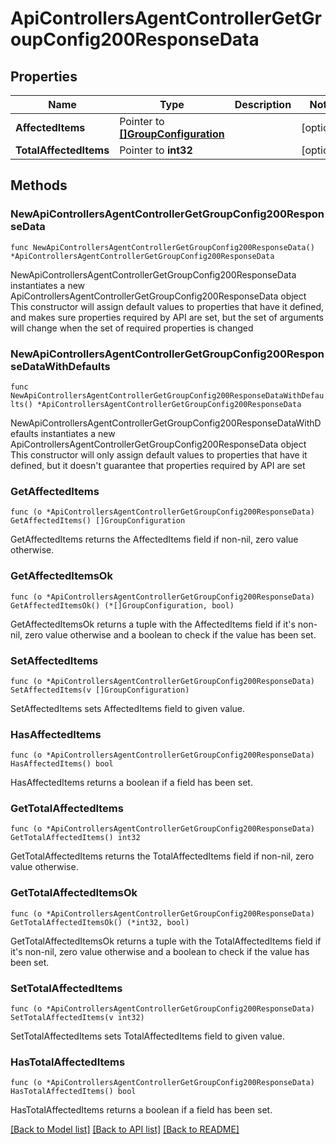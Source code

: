 # ApiControllersAgentControllerGetGroupConfig200ResponseData

## Properties

Name | Type | Description | Notes
------------ | ------------- | ------------- | -------------
**AffectedItems** | Pointer to [**[]GroupConfiguration**](GroupConfiguration.md) |  | [optional] 
**TotalAffectedItems** | Pointer to **int32** |  | [optional] 

## Methods

### NewApiControllersAgentControllerGetGroupConfig200ResponseData

`func NewApiControllersAgentControllerGetGroupConfig200ResponseData() *ApiControllersAgentControllerGetGroupConfig200ResponseData`

NewApiControllersAgentControllerGetGroupConfig200ResponseData instantiates a new ApiControllersAgentControllerGetGroupConfig200ResponseData object
This constructor will assign default values to properties that have it defined,
and makes sure properties required by API are set, but the set of arguments
will change when the set of required properties is changed

### NewApiControllersAgentControllerGetGroupConfig200ResponseDataWithDefaults

`func NewApiControllersAgentControllerGetGroupConfig200ResponseDataWithDefaults() *ApiControllersAgentControllerGetGroupConfig200ResponseData`

NewApiControllersAgentControllerGetGroupConfig200ResponseDataWithDefaults instantiates a new ApiControllersAgentControllerGetGroupConfig200ResponseData object
This constructor will only assign default values to properties that have it defined,
but it doesn't guarantee that properties required by API are set

### GetAffectedItems

`func (o *ApiControllersAgentControllerGetGroupConfig200ResponseData) GetAffectedItems() []GroupConfiguration`

GetAffectedItems returns the AffectedItems field if non-nil, zero value otherwise.

### GetAffectedItemsOk

`func (o *ApiControllersAgentControllerGetGroupConfig200ResponseData) GetAffectedItemsOk() (*[]GroupConfiguration, bool)`

GetAffectedItemsOk returns a tuple with the AffectedItems field if it's non-nil, zero value otherwise
and a boolean to check if the value has been set.

### SetAffectedItems

`func (o *ApiControllersAgentControllerGetGroupConfig200ResponseData) SetAffectedItems(v []GroupConfiguration)`

SetAffectedItems sets AffectedItems field to given value.

### HasAffectedItems

`func (o *ApiControllersAgentControllerGetGroupConfig200ResponseData) HasAffectedItems() bool`

HasAffectedItems returns a boolean if a field has been set.

### GetTotalAffectedItems

`func (o *ApiControllersAgentControllerGetGroupConfig200ResponseData) GetTotalAffectedItems() int32`

GetTotalAffectedItems returns the TotalAffectedItems field if non-nil, zero value otherwise.

### GetTotalAffectedItemsOk

`func (o *ApiControllersAgentControllerGetGroupConfig200ResponseData) GetTotalAffectedItemsOk() (*int32, bool)`

GetTotalAffectedItemsOk returns a tuple with the TotalAffectedItems field if it's non-nil, zero value otherwise
and a boolean to check if the value has been set.

### SetTotalAffectedItems

`func (o *ApiControllersAgentControllerGetGroupConfig200ResponseData) SetTotalAffectedItems(v int32)`

SetTotalAffectedItems sets TotalAffectedItems field to given value.

### HasTotalAffectedItems

`func (o *ApiControllersAgentControllerGetGroupConfig200ResponseData) HasTotalAffectedItems() bool`

HasTotalAffectedItems returns a boolean if a field has been set.


[[Back to Model list]](../README.md#documentation-for-models) [[Back to API list]](../README.md#documentation-for-api-endpoints) [[Back to README]](../README.md)



